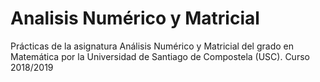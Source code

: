 # Analisis Numérico y Matricial
Prácticas de la asignatura Análisis Numérico y Matricial del grado en Matemática por la Universidad de Santiago de Compostela (USC). Curso 2018/2019
